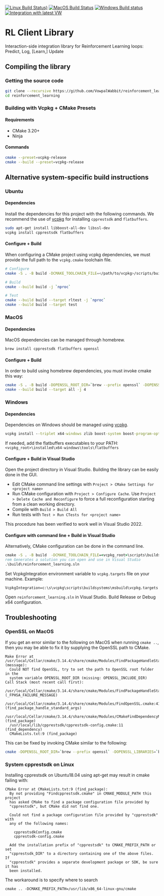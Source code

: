 [![Linux Build Status)](https://img.shields.io/azure-devops/build/vowpalwabbit/3934113c-9e2b-4dbc-8972-72ab9b9b4342/23/master?label=Linux%20build&logo=Azure%20Devops)](https://dev.azure.com/vowpalwabbit/Vowpal%20Wabbit/_build?definitionId=31)
[![MacOS Build Status](https://img.shields.io/azure-devops/build/vowpalwabbit/3934113c-9e2b-4dbc-8972-72ab9b9b4342/22/master?label=MacOS%20build&logo=Azure%20Devops)](https://dev.azure.com/vowpalwabbit/Vowpal%20Wabbit/_build?definitionId=32)
[![Windows Build status](https://ci.appveyor.com/api/projects/status/57p7o5v34onsqma2/branch/master?svg=true)](https://ci.appveyor.com/project/JohnLangford/reinforcement-learning/branch/master)
[![Integration with latest VW](https://github.com/VowpalWabbit/reinforcement_learning/actions/workflows/daily_integration.yml/badge.svg?event=schedule)](https://github.com/VowpalWabbit/reinforcement_learning/actions/workflows/daily_integration.yml)
 
# RL Client Library
Interaction-side integration library for Reinforcement Learning loops: Predict, Log, [Learn,] Update

## Compiling the library
### Getting the source code
```sh
git clone --recursive https://github.com/VowpalWabbit/reinforcement_learning.git
cd reinforcement_learning
```

### Building with Vcpkg + CMake Presets
#### Requirements
* CMake 3.20+
* Ninja

#### Commands
```sh
cmake --preset=vcpkg-release
cmake --build --preset=vcpkg-release
```

## Alternative system-specific build instructions
### Ubuntu
#### Dependencies
Install the dependencies for this project with the following commands. We recommend the use of [vcpkg](https://github.com/microsoft/vcpkg) for installing `cpprestsdk` and `flatbuffers`.
```sh
sudo apt-get install libboost-all-dev libssl-dev
vcpkg install cpprestsdk flatbuffers
```

#### Configure + Build
When configuring a CMake project using vcpkg dependencies, we must provide the full path to the `vcpkg.cmake` toolchain file.
```sh
# Configure
cmake -S . -B build -DCMAKE_TOOLCHAIN_FILE=</path/to/vcpkg>/scripts/buildsystems/vcpkg.cmake

# Build
cmake --build build -j `nproc`

# Test
cmake --build build --target rltest -j `nproc`
cmake --build build --target test
```

### MacOS
#### Dependencies
MacOS dependencies can be managed through homebrew.
```sh
brew install cpprestsdk flatbuffers openssl
```

#### Configure +  Build
In order to build using homebrew dependencies, you must invoke cmake this way:
```sh
cmake -S . -B build -DOPENSSL_ROOT_DIR=`brew --prefix openssl` -DOPENSSL_LIBRARIES=`brew --prefix openssl`/lib
cmake --build build --target all -j 4
```

### Windows
#### Dependencies
Dependencies on Windows should be managed using [vcpkg](https://github.com/microsoft/vcpkg).
```cmd
vcpkg install --triplet x64-windows zlib boost-system boost-program-options boost-test boost-align boost-foreach boost-math boost-uuid cpprestsdk flatbuffers openssl
```

If needed, add the flatbuffers executables to your PATH: `<vcpkg_root>\installed\x64-windows\tools\flatbuffers`

#### Configure + Build in Visual Studio
Open the project directory in Visual Studio. Building the library can be easily done in the GUI.
- Edit CMake command line settings with `Project > CMake Settings for <project name>`
- Run CMake configuration with `Project > Configure Cache`. Use `Project > Delete Cache and Reconfigure` to force a full reconfiguration starting from a clean working directory.
- Compile with `Build > Build All`
- Run tests with `Test > Run CTests for <project name>`

This procedure has been verified to work well in Visual Studio 2022.

#### Configure with command line + Build in Visual Studio
Alternatively, CMake configuration can be done in the command line.
```cmd
cmake -S . -B build  -DCMAKE_TOOLCHAIN_FILE=<vcpkg_root>\scripts\buildsystems\vcpkg.cmake -DVCPKG_TARGET_TRIPLET=x64-windows -A x64 -G "Visual Studio 16 2019"
rem Generates a solution you can open and use in Visual Studio
.\build\reinforcement_learning.sln
```

Set VcpkgIntegration environment variable to `vcpkg.targets` file on your machine. Example:
```
VcpkgIntegration=c:\s\vcpkg\scripts\buildsystems\msbuild\vcpkg.targets
```

Open `reinforcement_learning.sln` in Visual Studio. Build Release or Debug x64 configuration.

## Troubleshooting
### OpenSSL on MacOS
If you get an error similar to the following on MacOS when running `cmake ..`, then you may be able to fix it by supplying the OpenSSL path to CMake.
```
Make Error at /usr/local/Cellar/cmake/3.14.4/share/cmake/Modules/FindPackageHandleStandardArgs.cmake:137 (message):
  Could NOT find OpenSSL, try to set the path to OpenSSL root folder in the
  system variable OPENSSL_ROOT_DIR (missing: OPENSSL_INCLUDE_DIR)
Call Stack (most recent call first):
  /usr/local/Cellar/cmake/3.14.4/share/cmake/Modules/FindPackageHandleStandardArgs.cmake:378 (_FPHSA_FAILURE_MESSAGE)
  /usr/local/Cellar/cmake/3.14.4/share/cmake/Modules/FindOpenSSL.cmake:413 (find_package_handle_standard_args)
  /usr/local/Cellar/cmake/3.14.4/share/cmake/Modules/CMakeFindDependencyMacro.cmake:48 (find_package)
  /usr/local/lib/cpprestsdk/cpprestsdk-config.cmake:11 (find_dependency)
  CMakeLists.txt:9 (find_package)
```

This can be fixed by invoking CMake similar to the following:
```bash
cmake -DOPENSSL_ROOT_DIR=`brew --prefix openssl` -DOPENSSL_LIBRARIES=`brew --prefix openssl`/lib ..
```

### System cpprestsdk on Linux
Installing cpprestsdk on Ubuntu18.04 using apt-get may result in cmake failing with:
```
CMake Error at CMakeLists.txt:9 (find_package):
  By not providing "Findcpprestsdk.cmake" in CMAKE_MODULE_PATH this project
  has asked CMake to find a package configuration file provided by
  "cpprestsdk", but CMake did not find one.

  Could not find a package configuration file provided by "cpprestsdk" with
  any of the following names:

    cpprestsdkConfig.cmake
    cpprestsdk-config.cmake

  Add the installation prefix of "cpprestsdk" to CMAKE_PREFIX_PATH or set
  "cpprestsdk_DIR" to a directory containing one of the above files.  If
  "cpprestsdk" provides a separate development package or SDK, be sure it has
  been installed.
```

The workaround is to specify where to search
```
cmake .. -DCMAKE_PREFIX_PATH=/usr/lib/x86_64-linux-gnu/cmake
```
